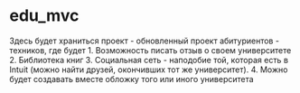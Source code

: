 # edu_mvc
Здесь будет храниться проект - обновленный проект абитуриентов - техников, где будет 1. Возможность писать отзыв о своем университете 2. Библиотека книг 3. Социальная сеть - наподобие той, которая есть в Intuit (можно найти друзей, окончивших тот же университет). 4. Можно будет создавать вместе обложку того или иного университета 
